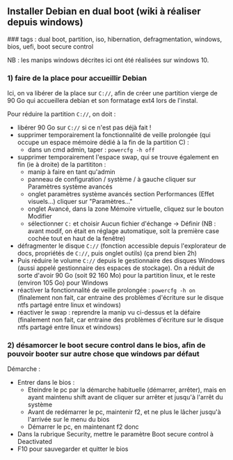 ## Installer Debian en dual boot (wiki à réaliser depuis windows)
### tags : dual boot, partition, iso, hibernation, defragmentation, windows, bios, uefi, boot secure control

NB : les manips windows décrites ici ont été réalisées sur windows 10.

### 1) faire de la place pour accueillir Debian
Ici, on va libérer de la place sur `C://`, afin de créer une partition vierge de 90 Go qui accueillera debian et son formatage ext4 lors de l'instal.

Pour réduire la partition `C://`, on doit : 

- libérer 90 Go sur `C://` si ce n'est pas déjà fait !
- supprimer temporairement la fonctionnalité de veille prolongée (qui occupe un espace mémoire dédié à la fin de la partition C) : 
    - dans un cmd admin, taper : `powercfg -h off`
- supprimer temporairement l'espace swap, qui se trouve également en fin (ie à droite) de la partititon : 
    - manip à faire en tant qu'admin
    - panneau de configuration / système / à gauche cliquer sur Paramètres système avancés
    - onglet paramètres système avancés section Performances (Effet visuels...) cliquer sur "Paramètres..."
    - onglet Avancé, dans la zone Mémoire virtuelle, cliquez sur le bouton Modifier
    - sélectionner `C:` et choisir Aucun fichier d'échange -> Définir (NB : avant modif, on était en réglage automatique, soit la première case cochée tout en haut de la fenêtre)
- défragmenter le disque `C://` (fonction accessible depuis l'explorateur de docs, propriétés de `C://`, puis onglet outils) (ça prend bien 2h)
- Puis réduire le volume `C://` depuis le gestionnaire des disques Windows (aussi appelé gestionnaire des espaces de stockage). On a réduit de sorte d'avoir 90 Go (soit 92 160 Mo) pour la partition linux, et le reste (environ 105 Go) pour Windows
- réactiver la fonctionnalité de veille prolongée : `powercfg -h on` (finalement non fait, car entraine des problèmes d'écriture sur le disque ntfs partagé entre linux et windows)
- réactiver le swap : reprendre la manip vu ci-dessus et la défaire (finalement non fait, car entraine des problèmes d'écriture sur le disque ntfs partagé entre linux et windows)

### 2) désamorcer le boot secure control dans le bios, afin de pouvoir booter sur autre chose que windows par défaut

Démarche : 

- Entrer dans le bios : 
    - Eteindre le pc par la démarche habituelle (démarrer, arrêter), mais en ayant maintenu shift avant de cliquer sur arrêter et jusqu'à l'arrêt du système
    - Avant de redémarrer le pc, maintenir f2, et ne plus le lâcher jusqu'à l'arrivée sur le menu du bios
    - Démarrer le pc, en maintenant f2 donc
- Dans la rubrique Security, mettre le paramètre Boot secure control à Deactivated
- F10 pour sauvegarder et quitter le bios
